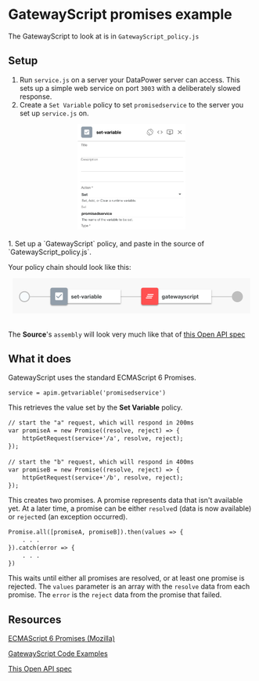 # GatewayScript promises example

The GatewayScript to look at is in `GatewayScript_policy.js`

## Setup

1. Run `service.js` on a server your DataPower server can access. This sets 
up a simple web service on port `3003` with a deliberately slowed response.
1. Create a `Set Variable` policy to set `promisedservice` to the server you
set up `service.js` on.
<div style="text-align:center"><img alt="the set-variable policy that sets promisedservice to your server's url" src="https://raw.githubusercontent.com/capnajax/GatewayScriptPromises/master/images/set-variable.png" width="220" /></div><br/>
1. Set up a `GatewayScript` policy, and paste in the source of 
`GatewayScript_policy.js`.

Your policy chain should look like this:

<div style="text-align:center"><img alt="policy chain with a 'set-variable' and a 'gatewayscript' policy" src="https://raw.githubusercontent.com/capnajax/GatewayScriptPromises/master/images/policychain.png" width="486" /></div><br/>

The **Source**'s `assembly` will look very much like that of 
[this Open API spec][yaml]

## What it does

GatewayScript uses the standard ECMAScript 6 Promises.

	service = apim.getvariable('promisedservice')

This retrieves the value set by the **Set Variable** policy.

    // start the "a" request, which will respond in 200ms
    var promiseA = new Promise((resolve, reject) => {
        httpGetRequest(service+'/a', resolve, reject);
    });

    // start the "b" request, which will respond in 400ms
    var promiseB = new Promise((resolve, reject) => {
        httpGetRequest(service+'/b', resolve, reject);
    });

This creates two promises. A promise represents data that isn't
available yet. At a later time, a promise can be either 
`resolve`d (data is now available) or `reject`ed (an exception
occurred).

	Promise.all([promiseA, promiseB]).then(values => {
		. . .
	}).catch(error => {
		. . .
	})

This waits until either all promises are resolved, or at least
one promise is rejected. The `values` parameter is an array with
the `resolve` data from each promise. The `error` is the `reject` 
data from the promise that failed.

## Resources

[ECMAScript 6 Promises (Mozilla)](https://developer.mozilla.org/en-US/docs/Web/JavaScript/Reference/Global_Objects/Promise)

[GatewayScript Code Examples](http://www.ibm.com/support/knowledgecenter/SSMNED_5.0.0/com.ibm.apic.toolkit.doc/rapim_gwscript_codesnip.html)

[This Open API spec][yaml]


[yaml]: https://raw.githubusercontent.com/capnajax/GatewayScriptPromises/master/gatewayscriptpromises_1.0.0.yaml "Example Open API doc"

